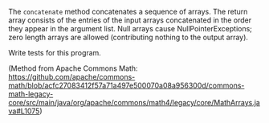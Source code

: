 The `concatenate` method concatenates a sequence of arrays. The return array consists of the entries of the input arrays concatenated in the order they appear in the argument list. Null arrays cause NullPointerExceptions; zero length arrays are allowed (contributing nothing to the output array).

Write tests for this program.

(Method from Apache Commons Math: https://github.com/apache/commons-math/blob/acfc27083412f57a71a497e500070a08a956300d/commons-math-legacy-core/src/main/java/org/apache/commons/math4/legacy/core/MathArrays.java#L1075)
